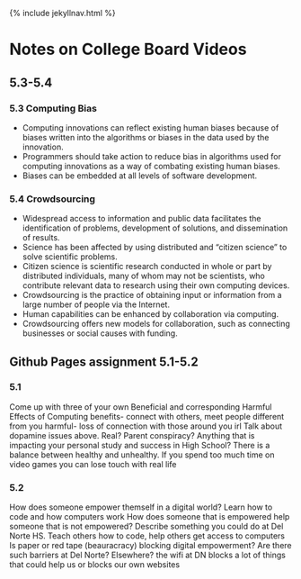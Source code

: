 {% include jekyllnav.html %}

# Notes on College Board Videos 

## 5.3-5.4
### 5.3 Computing Bias
- Computing innovations can reflect existing human biases because of biases written into the algorithms or biases in the data used by the innovation.
- Programmers should take action to reduce bias in algorithms used for computing innovations as a way of combating existing human biases.
- Biases can be embedded at all levels of software development.

### 5.4 Crowdsourcing
- Widespread access to information and public data facilitates the identification of problems, development of solutions, and dissemination of results.
- Science has been affected by using distributed and “citizen science” to solve scientific problems.
- Citizen science is scientific research conducted in whole or part by distributed individuals, many of whom may not be scientists, who contribute relevant data to research using their own computing devices.
- Crowdsourcing is the practice of obtaining input or information from a large number of people via the Internet.
- Human capabilities can be enhanced by collaboration via computing.
- Crowdsourcing offers new models for collaboration, such as connecting businesses or social causes with funding.


## Github Pages assignment 5.1-5.2

### 5.1
Come up with three of your own Beneficial and corresponding Harmful Effects of Computing
benefits- connect with others, meet people different from you
harmful- loss of connection with those around you irl
Talk about dopamine issues above. Real? Parent conspiracy? Anything that is impacting your personal study and success in High School?
There is a balance between healthy and unhealthy. If you spend too much time on video games you can lose touch with real life

### 5.2
How does someone empower themself in a digital world?
Learn how to code and how computers work
How does someone that is empowered help someone that is not empowered? Describe something you could do at Del Norte HS.
Teach others how to code, help others get access to computers
Is paper or red tape (beauracracy) blocking digital empowerment? Are there such barriers at Del Norte? Elsewhere?
the wifi at DN blocks a lot of things that could help us or blocks our own websites
